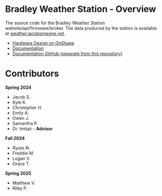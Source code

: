 # Bradley Weather Station - Overview

The source code for the Bradley Weather Station website/api/firmware/broker. The data produced by the station is available at [weather.jacobsimeone.net](https://weather.jacobsimeone.net). 

- [Hardware Design on OnShape](https://cad.onshape.com/documents/38c15368c41f2224b0adceca/w/e0d05cb6b75a73d47582f798/e/6f88f03cdb676fd77e352c81)
- [Documentation](https://litemage.github.io/vip-weather-docs/)
- [Documentation GitHub (separate from this repository)](https://github.com/Litemage/vip-weather-docs)

# Contributors

**Spring 2024**
- Jacob S. 
- Kyle K.
- Christopher H.
- Emily A.
- Owen J.
- Samantha P.
- Dr. Imtiaz - **Advisor**

**Fall 2024**
- Ryuto N.
- Freddie M.
- Logan V.
- Grace T.

**Spring 2025**
- Matthew V.
- Riley P.
